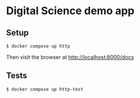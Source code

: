 # Digital Science demo app

## Setup

```shell
$ docker compose up http
```

Then visit the browser at [http://localhost:8000/docs](http://localhost:8000/docs)

## Tests

```shell
$ docker compose up http-test
```
